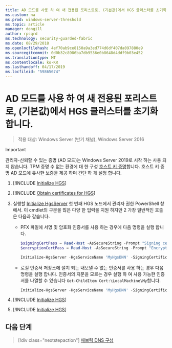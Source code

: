 ```yaml
---
title: AD 모드를 사용 하 여 새 전용된 포리스트로, (기본값)에서 HGS 클러스터를 초기화 합니다.
ms.custom: na
ms.prod: windows-server-threshold
ms.topic: article
manager: dongill
author: rpsqrd
ms.technology: security-guarded-fabric
ms.date: 08/29/2018
ms.openlocfilehash: 4ef70ab9ce8150a9a3ed774d6df407da097880e9
ms.sourcegitcommit: 0d0b32c8986ba7db9536e0b8648d4ddf9b03e452
ms.translationtype: MT
ms.contentlocale: ko-KR
ms.lasthandoff: 04/17/2019
ms.locfileid: "59865674"
---
```

# <a name="initialize-the-hgs-cluster-using-ad-mode-in-a-new-dedicated-forest-default"></a>AD 모드를 사용 하 여 새 전용된 포리스트로, (기본값)에서 HGS 클러스터를 초기화 합니다.

>적용 대상: Windows Server (반기 채널), Windows Server 2016

>[!IMPORTANT]
>관리자-신뢰할 수 있는 증명 (AD 모드)는 Windows Server 2019로 시작 하는 사용 되지 않습니다. TPM 증명 수 없는 환경에 대 한 구성 [호스트 키 증명](guarded-fabric-initialize-hgs-key-mode-default.md)합니다. 호스트 키 증명 AD 모드에 유사한 보증을 제공 하며 간단 하 게 설정 합니다. 

1.  [!INCLUDE [Initialize HGS](../../../includes/guarded-fabric-initialize-hgs-default-step-one.md)] 
2.  [!INCLUDE [Obtain certificates for HGS](../../../includes/guarded-fabric-initialize-hgs-default-step-two.md)]

3.  실행할 [Initialize HgsServer](https://technet.microsoft.com/library/mt652185.aspx) 첫 번째 HGS 노드에서 관리자 권한 PowerShell 창에서. 이 cmdlet의 구문을 많은 다양 한 입력을 지원 하지만 2 가장 일반적인 호출은 다음과 같습니다.

    -   PFX 파일에 서명 및 암호화 인증서를 사용 하는 경우에 다음 명령을 실행 합니다.

        ```powershell
        $signingCertPass = Read-Host -AsSecureString -Prompt "Signing certificate password"
        $encryptionCertPass = Read-Host -AsSecureString -Prompt "Encryption certificate password"

        Initialize-HgsServer -HgsServiceName 'MyHgsDNN' -SigningCertificatePath '.\signCert.pfx' -SigningCertificatePassword $signingCertPass -EncryptionCertificatePath '.\encCert.pfx' -EncryptionCertificatePassword $encryptionCertPass -TrustActiveDirectory
        ```

    -   로컬 인증서 저장소에 설치 되는 내보낼 수 없는 인증서를 사용 하는 경우 다음 명령을 실행 합니다. 인증서의 지문을 모르는 경우 실행 하 여 사용 가능한 인증서를 나열할 수 있습니다 `Get-ChildItem Cert:\LocalMachine\My`합니다.

        ```powershell
        Initialize-HgsServer -HgsServiceName 'MyHgsDNN' -SigningCertificateThumbprint '1A2B3C4D5E6F...' -EncryptionCertificateThumbprint '0F9E8D7C6B5A...' --TrustActiveDirectory
        ```

4.  [!INCLUDE [Initialize HGS](../../../includes/guarded-fabric-initialize-hgs-default-step-four.md)]  

5.  [!INCLUDE [Initialize HGS](../../../includes/guarded-fabric-initialize-hgs-default-step-five.md)]

## <a name="next-step"></a>다음 단계

>[!div class="nextstepaction"]
[패브릭 DNS 구성](guarded-fabric-configuring-fabric-dns-ad.md)
